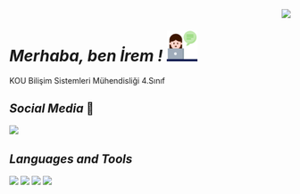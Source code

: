 <img align='right' src="https://github-readme-stats.vercel.app/api?username=iremakalp&show_icons=true">

# _Merhaba, ben İrem !_ <img src="https://github.com/iremakalp/iremakalp/blob/main/counseling.png" width="55" height="55" >
KOU Bilişim Sistemleri Mühendisliği 4.Sınıf

## _Social Media_ 🌟 
<img src="https://img.icons8.com/ios-filled/50/000000/linkedin.png" width="40"/>

## **_Languages and Tools_**  
<code><img src="https://img.icons8.com/ios-filled/50/000000/c-sharp-logo.png" width="30"/></code>
<code><img src="https://img.icons8.com/ios-filled/50/000000/html-5--v1.png" width="30"/></code>
<code><img src="https://img.icons8.com/ios-filled/50/000000/css3.png" width="35"/></code>
<code><img src="https://img.icons8.com/ios-filled/50/000000/php-logo.png" width="35"/></code>      
